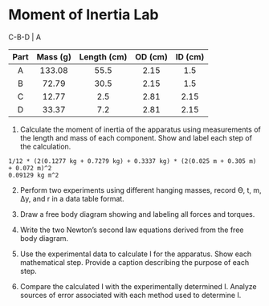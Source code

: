 # Moment of Inertia Lab

C-B-D
    |
    A

| Part | Mass (g) | Length (cm) | OD (cm) | ID (cm) |
|:----:|:--------:|:-----------:|:-------:|:-------:|
|   A  |  133.08  |     55.5    |   2.15  |   1.5   |
|   B  |   72.79  |     30.5    |   2.15  |   1.5   |
|   C  |   12.77  |     2.5     |   2.81  |   2.15  |
|   D  |   33.37  |     7.2     |   2.81  |   2.15  |


1) Calculate the moment of inertia of the apparatus using measurements of the length and mass of each component. Show and label each step of the calculation.

```
1/12 * (2(0.1277 kg + 0.7279 kg) + 0.3337 kg) * (2(0.025 m + 0.305 m) + 0.072 m)^2
0.09129 kg m^2
```


2) Perform two experiments using different hanging masses, record Ө, t, m, Δy, and r in a data table format.


3) Draw a free body diagram showing and labeling all forces and torques.


4) Write the two Newton’s second law equations derived from the free body diagram.


5) Use the experimental data to calculate I for the apparatus. Show each mathematical step. Provide a caption describing the purpose of each step.


6) Compare the calculated I with the experimentally determined I. Analyze sources of error associated with each method used to determine I.

